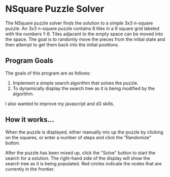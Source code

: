# NSquare Puzzle Solver

The NSquare puzzle solver finds the solution to a simple 3x3 n-square puzzle. An 3x3 n-square puzzle contains 8 tiles in a 9 square grid labeled with the numbers 1-8. Tiles adjacent to the empty space can be moved into the space. The goal is to randomly move the pieces from the initial state and then attempt to get them back into the initial positions.
 
 
## Program Goals
The goals of this program are as follows:

1. Implement a simple search algorithm that solves the puzzle.
1. To dynamically display the search tree as it is being modified by the algorithm.

I also wanted to improve my javascript and d3 skills.
 
## How it works...
When the puzzle is displayed, either manually mix up the puzzle by clicking on the squares, or enter a number of steps and click the "Randomize" button. 

After the puzzle has been mixed up, click the "Solve" button to start the search for a solution. The right-hand side of the display will show the search tree as it is being populated. Red circles indicate the nodes that are currently in the frontier.
